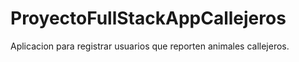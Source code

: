 ﻿# ProyectoFullStackAppCallejeros
Aplicacion para registrar usuarios que reporten animales callejeros.


